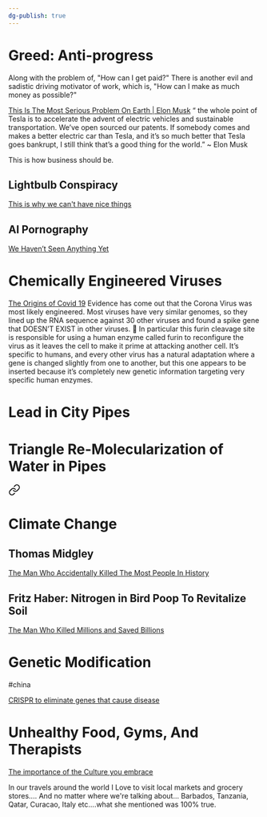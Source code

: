 ```yaml
---
dg-publish: true
---
```


# Greed: Anti-progress

Along with the problem of, "How can I get paid?" There is another evil and sadistic driving motivator of work, which is, "How can I make as much money as possible?"

[This Is The Most Serious Problem On Earth | Elon Musk](https://youtube.com/shorts/d59qH1907J0?feature=share)
“ the whole point of Tesla is to accelerate the advent of electric vehicles and sustainable transportation. We’ve open sourced our patents. If somebody comes and makes a better electric car than Tesla, and it’s so much better that Tesla goes bankrupt, I still think that’s a good thing for the world.” ~ Elon Musk

This is how business should be.

## Lightbulb Conspiracy

[This is why we can't have nice things](https://www.youtube.com/watch?v=j5v8D-alAKE)
## AI Pornography

[We Haven’t Seen Anything Yet](https://www.youtube.com/shorts/LvV6XVeVKyQ)


# Chemically Engineered Viruses

[The Origins of Covid 19](https://youtu.be/FEh5JyZC218)
Evidence has come out that the Corona Virus was most likely engineered. Most viruses have very similar genomes, so they lined up the RNA sequence against 30 other viruses and found a spike gene that DOESN’T EXIST in other viruses. 🧬 In particular this furin cleavage site is responsible for using a human enzyme called furin to reconfigure the virus as it leaves the cell to make it prime at attacking another cell. It’s specific to humans, and every other virus has a natural adaptation where a gene is changed slightly from one to another, but this one appears to be inserted because it’s completely new genetic information targeting very specific human enzymes.

# Lead in City Pipes

# Triangle Re-Molecularization of Water in Pipes


<div class="transclusion internal-embed is-loaded"><a class="markdown-embed-link" href="/politics/technology-digital-revolution/#climate-change" aria-label="Open link"><svg xmlns="http://www.w3.org/2000/svg" width="24" height="24" viewBox="0 0 24 24" fill="none" stroke="currentColor" stroke-width="2" stroke-linecap="round" stroke-linejoin="round" class="svg-icon lucide-link"><path d="M10 13a5 5 0 0 0 7.54.54l3-3a5 5 0 0 0-7.07-7.07l-1.72 1.71"></path><path d="M14 11a5 5 0 0 0-7.54-.54l-3 3a5 5 0 0 0 7.07 7.07l1.71-1.71"></path></svg></a><div class="markdown-embed">



# Climate Change

## Thomas Midgley

[The Man Who Accidentally Killed The Most People In History](https://www.youtube.com/watch?v=IV3dnLzthDA)
## Fritz Haber: Nitrogen in Bird Poop To Revitalize Soil
[The Man Who Killed Millions and Saved Billions](https://www.youtube.com/watch?v=EvknN89JoWo)


</div></div>


# Genetic Modification

#china

[CRISPR to eliminate genes that cause disease](https://youtube.com/shorts/jXYH9xdrhGU?feature=share)
# Unhealthy Food, Gyms, And Therapists

[The importance of the Culture you embrace](https://www.facebook.com/reel/591647096332869?fs=e&s=TIeQ9V&mibextid=0NULKw)

In our travels around the world I Love to visit local markets and grocery stores....
And no matter where we're talking about... Barbados, Tanzania, Qatar, Curacao, Italy etc....what she mentioned was 100% true.